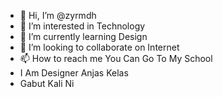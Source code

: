- 👋 Hi, I’m @zyrmdh
- 👀 I’m interested in Technology
- 🌱 I’m currently learning Design
- 💞️ I’m looking to collaborate on Internet
- 📫 How to reach me You Can Go To My School
- I Am Designer Anjas Kelas
- Gabut Kali Ni

<!---
zyrmdh/zyrmdh is a ✨ special ✨ repository because its `README.md` (this file) appears on your GitHub profile.
You can click the Preview link to take a look at your changes.
--->
